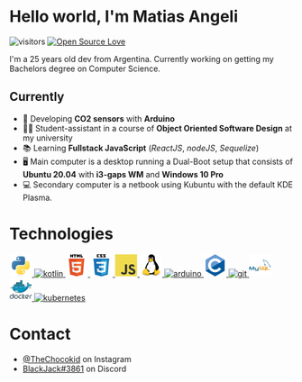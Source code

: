 # Hello world, I'm Matias Angeli

![visitors](https://visitor-badge.laobi.icu/badge?page_id=AngeliM96.AngeliM96)
[![Open Source Love](https://badges.frapsoft.com/os/v1/open-source.svg?v=102)](https://github.com/ellerbrock/open-source-badge/)

I'm a 25 years old dev from Argentina. Currently working on getting my Bachelors degree on Computer Science.

## Currently
- 🔬 Developing **CO2 sensors** with **Arduino**
- 👨‍🏫 Student-assistant in a course of **Object Oriented Software Design** at my university
- 📚 Learning **Fullstack JavaScript** (*ReactJS*, *nodeJS*, *Sequelize*)
- 🖥️ Main computer is a desktop running a Dual-Boot setup that consists of **Ubuntu 20.04** with **i3-gaps WM** and **Windows 10 Pro**
- 💻 Secondary computer is a netbook using Kubuntu with the default KDE Plasma.

# Technologies

<a href="https://www.python.org" target="_blank"> <img src="https://raw.githubusercontent.com/devicons/devicon/master/icons/python/python-original.svg" alt="python" width="40" height="40"/> </a> 
<a href="https://kotlinlang.org" target="_blank"> <img src="https://www.vectorlogo.zone/logos/kotlinlang/kotlinlang-icon.svg" alt="kotlin" width="40" height="40"/> </a>
<a href="https://www.w3.org/html/" target="_blank"> <img src="https://raw.githubusercontent.com/devicons/devicon/master/icons/html5/html5-original-wordmark.svg" alt="html5" width="40" height="40"/> </a> 
<a href="https://www.w3schools.com/css/" target="_blank"> <img src="https://raw.githubusercontent.com/devicons/devicon/master/icons/css3/css3-original-wordmark.svg" alt="css3" width="40" height="40"/> </a> 
<a href="https://developer.mozilla.org/en-US/docs/Web/JavaScript" target="_blank"> <img src="https://raw.githubusercontent.com/devicons/devicon/master/icons/javascript/javascript-original.svg" alt="javascript" width="40" height="40"/> </a>
<a href="https://www.linux.org/" target="_blank"> <img src="https://raw.githubusercontent.com/devicons/devicon/master/icons/linux/linux-original.svg" alt="linux" width="40" height="40"/> </a> 
<a href="https://www.arduino.cc/" target="_blank"> <img src="https://upload.wikimedia.org/wikipedia/commons/8/87/Arduino_Logo.svg" alt="arduino" width="40" height="27"/> </a>
<a href="https://www.cprogramming.com/" target="_blank"> <img src="https://raw.githubusercontent.com/devicons/devicon/master/icons/c/c-original.svg" alt="c" width="40" height="40"/> </a>
<a href="https://git-scm.com/" target="_blank"> <img src="https://www.vectorlogo.zone/logos/git-scm/git-scm-icon.svg" alt="git" width="40" height="40"/> </a>
<a href="https://www.mysql.com/" target="_blank"> <img src="https://raw.githubusercontent.com/devicons/devicon/master/icons/mysql/mysql-original-wordmark.svg" alt="mysql" width="40" height="40"/> </a>
<a href="https://www.docker.com/" target="_blank"> <img src="https://raw.githubusercontent.com/devicons/devicon/master/icons/docker/docker-original-wordmark.svg" alt="docker" width="40" height="40"/> </a> 
<a href="https://kubernetes.io" target="_blank"> <img src="https://www.vectorlogo.zone/logos/kubernetes/kubernetes-icon.svg" alt="kubernetes" width="40" height="40"/> </a>

# Contact

- [@TheChocokid](https://www.instagram.com/thechocokid/) on Instagram
- [BlackJack#3861](./) on Discord
